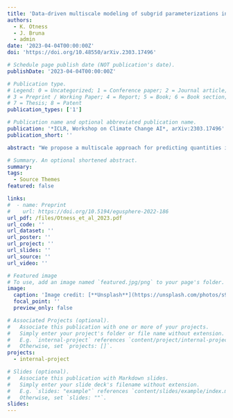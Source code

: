 ```yaml
---
title: 'Data-driven multiscale modeling of subgrid parameterizations in climate models'
authors:
  - K. Otness
  - J. Bruna
  - admin
date: '2023-04-04T00:00:00Z'
doi: 'https://doi.org/10.48550/arXiv.2303.17496'

# Schedule page publish date (NOT publication's date).
publishDate: '2023-04-04T00:00:00Z'

# Publication type.
# Legend: 0 = Uncategorized; 1 = Conference paper; 2 = Journal article;
# 3 = Preprint / Working Paper; 4 = Report; 5 = Book; 6 = Book section;
# 7 = Thesis; 8 = Patent
publication_types: ['1']

# Publication name and optional abbreviated publication name.
publication: '*ICLR, Workshop on Climate Change AI*, arXiv:2303.17496'
publication_short: ''

abstract: "We propose a multiscale approach for predicting quantities in dynamical systems which is explicitly structured to extract information in both fine-to-coarse and coarse-to-fine directions. We envision this method being generally applicable to problems with significant self-similarity or in which the prediction task is challenging and where stability of a learned model's impact on the target dynamical system is important. We evaluate our approach on a climate subgrid parameterization task in which our multiscale networks correct chaotic underlying models to reflect the contributions of unresolved, fine-scale dynamics."

# Summary. An optional shortened abstract.
summary: 
tags:
  - Source Themes
featured: false

links:
#  - name: Preprint
#    url: https://doi.org/10.5194/egusphere-2022-186
url_pdf: /files/Otness_et_al_2023.pdf
url_code: ''
url_dataset: ''
url_poster: ''
url_project: ''
url_slides: ''
url_source: ''
url_video: ''

# Featured image
# To use, add an image named `featured.jpg/png` to your page's folder.
image:
  caption: 'Image credit: [**Unsplash**](https://unsplash.com/photos/s9CC2SKySJM)'
  focal_point: ''
  preview_only: false

# Associated Projects (optional).
#   Associate this publication with one or more of your projects.
#   Simply enter your project's folder or file name without extension.
#   E.g. `internal-project` references `content/project/internal-project/index.md`.
#   Otherwise, set `projects: []`.
projects:
  - internal-project

# Slides (optional).
#   Associate this publication with Markdown slides.
#   Simply enter your slide deck's filename without extension.
#   E.g. `slides: "example"` references `content/slides/example/index.md`.
#   Otherwise, set `slides: ""`.
slides:
---
```

